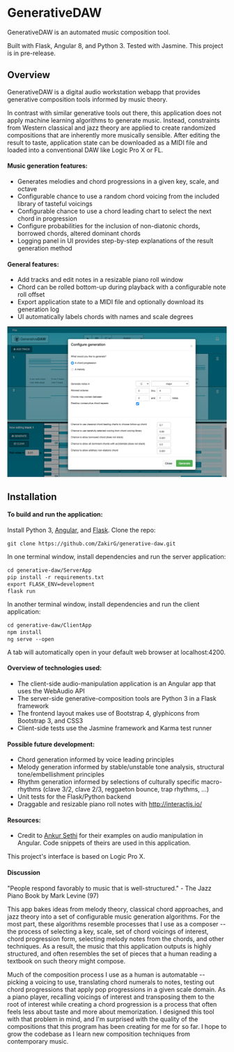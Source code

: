 # GenerativeDAW

GenerativeDAW is an automated music composition tool.

Built with Flask, Angular 8, and Python 3. Tested with Jasmine. This project is in pre-release.

## Overview

GenerativeDAW is a digital audio workstation webapp that provides generative composition tools informed by music theory.

In contrast with similar generative tools out there, this application does not apply machine learning algorithms to generate music. Instead, constraints from Western classical and jazz theory are applied to create randomized compositions that are inherently more musically sensible. After editing the result to taste, application state can be downloaded as a MIDI file and loaded into a conventional DAW like Logic Pro X or FL.


#### Music generation features:
- Generates melodies and chord progressions in a given key, scale, and octave
- Configurable chance to use a random chord voicing from the included library of tasteful voicings
- Configurable chance to use a chord leading chart to select the next chord in progression
- Configure probabilities for the inclusion of non-diatonic chords, borrowed chords, altered dominant chords
- Logging panel in UI provides step-by-step explanations of the result generation method

#### General features:
- Add tracks and edit notes in a resizable piano roll window
- Chord can be rolled bottom-up during playback with a configurable note roll offset
- Export application state to a MIDI file and optionally download its generation log
- UI automatically labels chords with names and scale degrees


<!-- <img src="./screenshots/desktopScreenshot.png" alt="App Screenshot on Desktop" width="850"/>  -->

<img src="./screenshots/desktopScreenshot2.png" alt="App Screenshot on Desktop" width="850"/>

## Installation

#### To build and run the application:
Install Python 3, <a href='https://angular.io/guide/quickstart'>Angular</a>, and <a href="http://flask.pocoo.org/docs/1.0/installation/" target="_blank">Flask</a>. Clone the repo:
```
git clone https://github.com/ZakirG/generative-daw.git
```

In one terminal window, install dependencies and run the server application:
```
cd generative-daw/ServerApp
pip install -r requirements.txt
export FLASK_ENV=development
flask run
```

In another terminal window, install dependencies and run the client application:
```
cd generative-daw/ClientApp
npm install
ng serve --open
```
A tab will automatically open in your default web browser at localhost:4200. 

#### Overview of technologies used:
- The client-side audio-manipulation application is an Angular app that uses the WebAudio API
- The server-side generative-composition tools are Python 3 in a Flask framework
- The frontend layout makes use of Bootstrap 4, glyphicons from Bootstrap 3, and CSS3
- Client-side tests use the Jasmine framework and Karma test runner

#### Possible future development:
- Chord generation informed by voice leading principles
- Melody generation informed by stable/unstable tone analysis, structural tone/embellishment principles
- Rhythm generation informed by selections of culturally specific macro-rhythms (clave 3/2, clave 2/3, reggaeton bounce, trap rhythms, ...)
- Unit tests for the Flask/Python backend
- Draggable and resizable piano roll notes with http://interactjs.io/


#### Resources:
- Credit to <a href='https://ankursethi.in/2016/01/13/build-a-sampler-with-angular-2-webaudio-and-webmidi-lesson-1-introduction-to-the-webaudio-api/'>Ankur Sethi</a>
for their examples on audio manipulation in Angular. Code snippets of theirs are used in this application.

This project's interface is based on Logic Pro X.

#### Discussion
"People respond favorably to music that is well-structured." - The Jazz Piano Book by Mark Levine (97)

This app bakes ideas from melody theory, classical chord approaches, and jazz theory into a set of configurable music generation algorithms. For the most part, these algorithms resemble processes that I use as a composer -- the process of selecting a key, scale, set of chord voicings of interest, chord progression form, selecting melody notes from the chords, and other techniques. As a result, the music that this application outputs is highly structured, and often resembles the set of pieces that a human reading a textbook on such theory might compose.

Much of the composition process I use as a human is automatable -- picking a voicing to use, translating chord numerals to notes, testing out chord progressions that apply pop progressions in a given scale domain. As a piano player, recalling voicings of interest and transposing them to the root of interest while creating a chord progression is a process that often feels less about taste and more about memorization. I designed this tool with that problem in mind, and I'm surprised with the quality of the compositions that this program has been creating for me for so far. I hope to grow the codebase as I learn new composition techniques from contemporary music.
